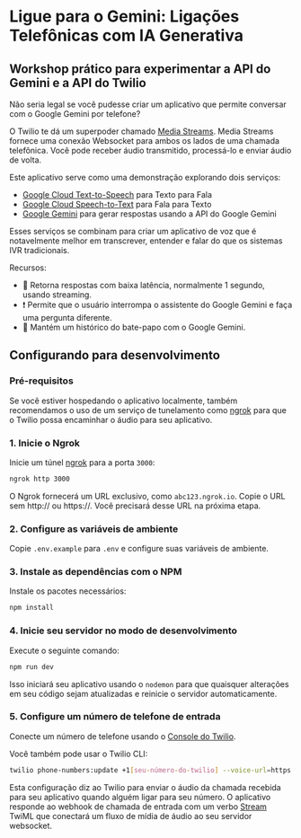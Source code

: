 # **Ligue para o Gemini: Ligações Telefônicas com IA Generativa**

## Workshop prático para experimentar a API do Gemini e a API do Twilio

Não seria legal se você pudesse criar um aplicativo que permite conversar com o Google Gemini por telefone?

O Twilio te dá um superpoder chamado [Media Streams](https://twilio.com/media-streams). Media Streams fornece uma conexão Websocket para ambos os lados de uma chamada telefônica. Você pode receber áudio transmitido, processá-lo e enviar áudio de volta.

Este aplicativo serve como uma demonstração explorando dois serviços:
- [Google Cloud Text-to-Speech](https://cloud.google.com/tts/) para Texto para Fala
- [Google Cloud Speech-to-Text](https://cloud.google.com/stt/) para Fala para Texto
- [Google Gemini](https://ai.google.dev/gemini) para gerar respostas usando a API do Google Gemini

Esses serviços se combinam para criar um aplicativo de voz que é notavelmente melhor em transcrever, entender e falar do que os sistemas IVR tradicionais.

Recursos:
- 🏁 Retorna respostas com baixa latência, normalmente 1 segundo, usando streaming.
- ❗️ Permite que o usuário interrompa o assistente do Google Gemini e faça uma pergunta diferente.
- 📔 Mantém um histórico do bate-papo com o Google Gemini.

## Configurando para desenvolvimento

### Pré-requisitos

Se você estiver hospedando o aplicativo localmente, também recomendamos o uso de um serviço de tunelamento como [ngrok](https://ngrok.com) para que o Twilio possa encaminhar o áudio para seu aplicativo.

### 1. Inicie o Ngrok
Inicie um túnel [ngrok](https://ngrok.com) para a porta `3000`:

```bash
ngrok http 3000
```
O Ngrok fornecerá um URL exclusivo, como `abc123.ngrok.io`. Copie o URL sem http:// ou https://. Você precisará desse URL na próxima etapa.

### 2. Configure as variáveis de ambiente
Copie `.env.example` para `.env` e configure suas variáveis de ambiente.


### 3. Instale as dependências com o NPM
Instale os pacotes necessários:

```bash
npm install
```

### 4. Inicie seu servidor no modo de desenvolvimento
Execute o seguinte comando:
```bash
npm run dev
```
Isso iniciará seu aplicativo usando o `nodemon` para que quaisquer alterações em seu código sejam atualizadas e reinicie o servidor automaticamente.

### 5. Configure um número de telefone de entrada

Conecte um número de telefone usando o [Console do Twilio](https://console.twilio.com/us1/develop/phone-numbers/manage/incoming).

Você também pode usar o Twilio CLI:

```bash
twilio phone-numbers:update +1[seu-número-do-twilio] --voice-url=https://seu-servidor.ngrok.io/incoming
```
Esta configuração diz ao Twilio para enviar o áudio da chamada recebida para seu aplicativo quando alguém ligar para seu número. O aplicativo responde ao webhook de chamada de entrada com um verbo [Stream](https://www.twilio.com/docs/voice/twiml/stream) TwiML que conectará um fluxo de mídia de áudio ao seu servidor websocket.